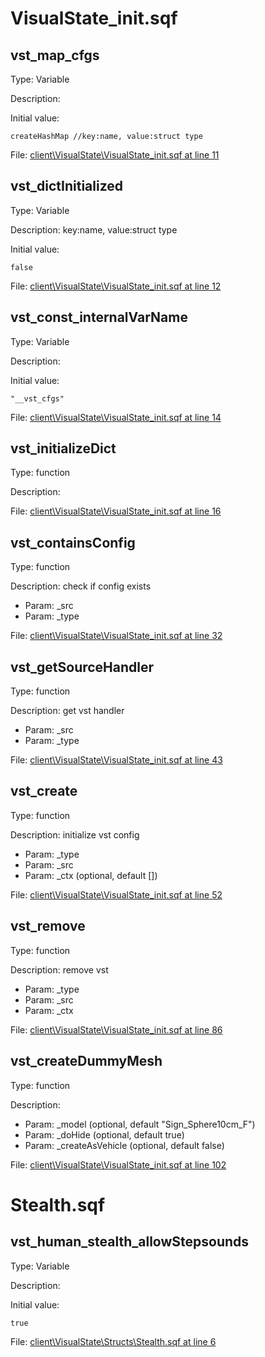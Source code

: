 # VisualState_init.sqf

## vst_map_cfgs

Type: Variable

Description: 


Initial value:
```sqf
createHashMap //key:name, value:struct type
```
File: [client\VisualState\VisualState_init.sqf at line 11](../../../Src/client/VisualState/VisualState_init.sqf#L11)
## vst_dictInitialized

Type: Variable

Description: key:name, value:struct type


Initial value:
```sqf
false
```
File: [client\VisualState\VisualState_init.sqf at line 12](../../../Src/client/VisualState/VisualState_init.sqf#L12)
## vst_const_internalVarName

Type: Variable

Description: 


Initial value:
```sqf
"__vst_cfgs"
```
File: [client\VisualState\VisualState_init.sqf at line 14](../../../Src/client/VisualState/VisualState_init.sqf#L14)
## vst_initializeDict

Type: function

Description: 


File: [client\VisualState\VisualState_init.sqf at line 16](../../../Src/client/VisualState/VisualState_init.sqf#L16)
## vst_containsConfig

Type: function

Description: check if config exists
- Param: _src
- Param: _type

File: [client\VisualState\VisualState_init.sqf at line 32](../../../Src/client/VisualState/VisualState_init.sqf#L32)
## vst_getSourceHandler

Type: function

Description: get vst handler
- Param: _src
- Param: _type

File: [client\VisualState\VisualState_init.sqf at line 43](../../../Src/client/VisualState/VisualState_init.sqf#L43)
## vst_create

Type: function

Description: initialize vst config
- Param: _type
- Param: _src
- Param: _ctx (optional, default [])

File: [client\VisualState\VisualState_init.sqf at line 52](../../../Src/client/VisualState/VisualState_init.sqf#L52)
## vst_remove

Type: function

Description: remove vst
- Param: _type
- Param: _src
- Param: _ctx

File: [client\VisualState\VisualState_init.sqf at line 86](../../../Src/client/VisualState/VisualState_init.sqf#L86)
## vst_createDummyMesh

Type: function

Description: 
- Param: _model (optional, default "Sign_Sphere10cm_F")
- Param: _doHide (optional, default true)
- Param: _createAsVehicle (optional, default false)

File: [client\VisualState\VisualState_init.sqf at line 102](../../../Src/client/VisualState/VisualState_init.sqf#L102)
# Stealth.sqf

## vst_human_stealth_allowStepsounds

Type: Variable

Description: 


Initial value:
```sqf
true
```
File: [client\VisualState\Structs\Stealth.sqf at line 6](../../../Src/client/VisualState/Structs/Stealth.sqf#L6)
